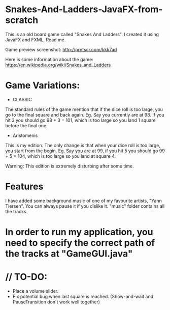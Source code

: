# Snakes-And-Ladders-JavaFX-from-scratch


This is an old board game called "Snakes And Ladders". I created it using JavaFX and FXML. Read me.

Game preview screenshot: http://prntscr.com/kkk7ad

Here is some information about the game: https://en.wikipedia.org/wiki/Snakes_and_Ladders

# Game Variations:
- CLASSIC


The standard rules of the game mention that if the dice roll is too large, you go to the final square and back again.
Eg. Say you currently are at 98. If you hit 3 you should go 98 + 3 = 101, which is too large so you land 1 square before the final one.


- Aristomenis


This is my edition. The only change is that when your dice roll is too large, you start from the begin.
Eg. Say you are at 99, if you hit 5 you should go 99 + 5 = 104, which is too large so you land at square 4.

Warning: This edition is extremely disturbing after some time.

# Features
I have added some background music of one of my favourite artists, "Yann Tiersen". You can always pause it if you dislike it.
"music" folder contains all the tracks.
# In order to run my application, you need to specify the correct path of the tracks at "GameGUI.java"

# // TO-DO:

- Place a volume slider.
- Fix potential bug when last square is reached. (Show-and-wait and PauseTransition don't work well together)
